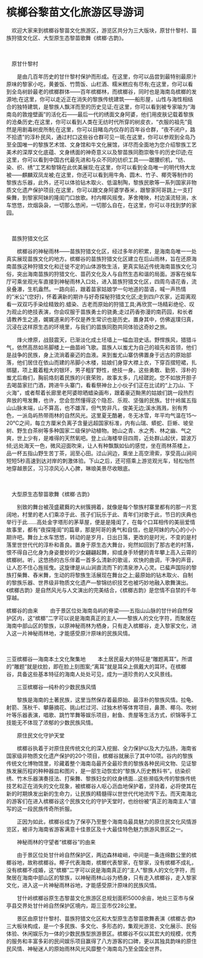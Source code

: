# 槟榔谷黎苗文化旅游区导游词
　欢迎大家来到槟榔谷黎苗文化旅游区，游览区共分为三大版块，原甘什黎村、苗族狩猎文化区、大型原生态黎苗歌舞《槟榔·古韵》。

　

　原甘什黎村

　　是由几百年历史的甘什黎村保护而形成。在这里，你可以品尝到最特别最原汁原味的黎家小吃，黄姜饭、竹筒饭、山栏酒、糯米糕应有尽有;在这里，你可以看到全岛树龄最老的槟榔群体——百年槟榔林，而槟榔谷，同时也是海南岛槟榔的发源地;在这里，你可以走近正在消失的黎族传统建筑——船形屋，山性与海性相结合的独特建筑，是黎族人飘洋而至的历史见证;在这里，你可以看到被专家喻为“海南岛的敦煌壁画”的活化石——最后一代的绣面文身阿婆，他们用皮肤记载着黎族的沧桑历史;在这里，你可以看到人类在无纺时代所穿的树皮衣，“衣服的祖先”竟然是用剧毒树皮所制;在这里，你可以目睹岛内仅存的百年谷仓群，“夜不闭户，路不拾遗”的淳朴民风，通过村口这些谷仓群可见一斑;在这里，你可以参观到全岛乃至全国唯一的黎族艺术馆、文身馆和牛文化展馆，详尽而全面地为您介绍黎族工艺美术的深厚文化底蕴、文身绣面的神奇意义以及黎苗族同胞崇敬牛的历史印迹;在这里，你可以看到中国古代最先进和与众不同的纺织工具——踞腰织机，“纺、染、织、绣”工艺和黎锦在此优美展现;在这里，你可以看到全岛唯一的明代特大龙被——麒麟双凤龙被;在这里，你还可以看到用牛角、圆木、竹子、椰壳等制作的黎族古乐器，此外，还可以体验钻木取火、低温制陶，黎族民歌等一系列国家非物质文化遗产保护项目;在这里，你可以跟文身阿婆学舂米，跟黎家阿哥跳上一支打柴舞，到黎家阿妹的隆闺门口放歌。村内椰风摇曳，茅舍掩映，村边溪流轻淌，水车悠悠，炊烟袅袅，一切那么悠闲，一切那么自在，在这里，你可以寻找到梦的家园。

　

　苗族狩猎文化区

　　槟榔谷的神秘雨林——苗族狩猎文化区，经过多年的积累，是海南岛唯一一处真实展现苗族文化的地方。槟榔谷的苗族狩猎文化区建立在后山雨林，旨在还原海南苗族这种狩猎文化和迁徙不定的山体游牧生活，更真实贴近传统海南苗族文化习俗，突出海南苗族的狩猎文化、苗药文化及人与自然生态和谐的局面。游客在候车厅可乘坐观光车直接到神秘雨林入口处，进入苗族狩猎文化区，四周鸟语花香，流泉叠瀑，生机盎然。一路向前，跟着苗家姑娘学一句地道的苗语，喊一声热情的“米公”(您好)，怀着满新的期许与好奇探秘狩猎文化区;走到四户农家，近距离观看一双双巧手染绘精致的.蜡染、古老而原始的狩猎工具;再欣赏一场精彩绝伦、叹为观止的绝技表演，你会叹服于苗族勇士的骁勇;走过药香弥漫的南药园，和长者请教养生之道，娓娓道来的不仅是养生常识也是历史。置身其中，仿佛返璞归真，沉浸在这样原生态的环境里，与我们的苗族同胞共同体验这奇妙之旅。

　　烽火燎原，战鼓震天，已渐淡化成土坯墙上一幅血泪史话。野悍族风，猎猎斗气，依然高昂如吊脚楼上一曲苗岭飞歌。苗族人以蚩尤为自己的祖先和首领，他们是战争的民族，身上流淌着豪迈的血液。来到蚩尤山寨仿佛置身于远古的原始部落，他们居住在依山而建的吊脚小木楼，姑娘们身穿大襟上衣，下穿百摺短裙，扎绑腿，项上戴着粗大的银环，男子粗犷野性，绝技一身。这些勇敢、勤劳、淳朴的蚩尤后裔们，胸前烙刻着民族的兴衰荣败，故事太多，几经蹉跎。您不如放开胆子去喝苗家拦门酒，跨进牛头寨门，看看祭神台上小伙子们正在比试的“上刀山、下火海”，或者帮着长廊里老阿婆晾晒蜡染画布，跟着豪迈黝黑的姑娘们跳一段热烈奔放的甩发舞，也许，您会忽然懂得这个隐忍、乐观、坚强的民族。甘什岭属五指山山脉末端，山不算高，也不雄浑，但气势非凡，俊美无边;溪水溅溅，别有秀色，一派岛屿热带雨林的自然风光。这里夏无酷暑，冬无冰雪，年平均气温在15～20℃之间，每立方厘米负离子含量远超国家标准，内有山瑞、蟒蛇、巨蜥、坡垒树、野生白茶树等多种国家二级保护动植物。她山之青、水之秀、林之幽、气之爽，世上少有，是难得的天然氧吧。登上山海楼举目四周，近处群山起伏，碧波万倾;远处海天一色，微风迎面吹来，让人有种飘飘如仙的感觉，坐在雨林茶楼上，品一杯五指山野生苦丁茶，润至心田。过山涧边，乘坐上高空滑索，享受高山涧间短短5秒高速到达对岸的刺激体验。下山之后，还可搭乘上游览观光车，轻松怡然地穿越景区，习习凉风沁人心脾，琳琅美景尽收眼底。

　

　大型原生态黎苗歌舞《槟榔·古韵》

　　别致的舞台被茂盛葳蕤的大树簇拥着，就像是每个黎族村寨里都有的那一片宽阔地，村里的老人们乘凉于此、孩子们玩乐于此、青年们对歌于此，节日的庆典也举行于此……高处金字塔形的茅草屋，便是是隆闺了，在每个口耳相传的美丽爱情故事里，都有“夜探隆闺”的篇章，那是阿哥的勇气和自信，也是阿妹的内心的小小期许吧。舞台上水车悠悠，转动的是岁月，日出日落，更改的是时光，不变的是村落里世世代代的淳朴和善良。置身于原生态大舞台，宛然如回到了那古老的村落，恨不得自己化身为身姿曼妙的少女翩翩起舞，抑或身手矫健的青年攀上高入云霄的槟榔树。听，这悠扬的古乐伴着一首多么清新的歌谣，欢快的曲调，干净的声音，让人忍不住心旌摇曳。这旋律是从山涧直流而下的清泉渗入心灵。已蜚声国际的黎族打柴舞、舂米舞，生动的将黎族生活展现在舞台之上;最原始的钻木取火、自制的黎族乐器、世界级非物质文化遗产—黎锦纺织技艺也被巧妙地融入歌舞演出。《槟榔古韵》是自然风光与人文演出的完美结合，《槟榔古韵》是您情不自禁的千年穿越。



槟榔谷的由来
　　由于景区位处海南岛屿的脊梁——五指山山脉的甘什岭自然保护区内，这“槟榔”二字可以说是海南真正的主人——黎族人的文化字符，而聚居在海南中部山区的黎族，以原神秘雨林为栖身，只有走入槟榔谷，走入黎家文化，进入这一片神秘雨林地，才能感受原汁原味的民族风情。

　　

三亚槟榔谷—海南本土文化聚集地
　　本土居民最大的特征是“雕题离耳”。所谓的“雕题”就是纹脸，即在脸上刻图案;“离耳”就是耳朵上佩戴大的耳环。在槟榔谷，具备这些基本特征的海南人处处可见，成为一道珍贵的人文风景线。



　　三亚槟榔谷—纯朴的少数民族风情

　　黎族是海南的土著民族，这里当然保存着最原始、最淳朴的黎族风情。拉龟、射箭、荡秋千、攀藤摘花、挑山栏过河、过独木桥等体育项目，鼻萧、椰乌、吹树叶等乐器表演，唱歌、跳竹竿舞等娱乐项目，射鱼、贵屋等生活方式，织锦等手工技能无不体现了浓郁的少数民族风情。



　　原住民文化守护天堂

　　槟榔谷执着于对原住民传统文化的深入挖掘、全力保护以及大力弘扬，海南省国家级非物质文化遗产保护的20个项目，槟榔谷就展示了其中10项。谷内的黎族传统文化博物馆里，珍藏着整个海南岛最齐全最珍贵的黎族各种民间文物、见证黎族发展历程的种种器皿和图片，是一部生动恢宏的“黎族人历史教科书”。纺染织绣、竹木乐器演奏技法、打柴舞、黎族妇女的纹身绣面...这些濒临失传的黎族传统技艺和正在消失的文化现象，被槟榔谷人呕心沥血地保护着，坚持着，必将使其在新的时期焕发出新的生命力，让民族的精髓得以世世代代地流传下去。而天南海北的游客们在进入槟榔谷这个民族文化的守护天堂时，也纷纷被“真正的海南主人”谱写的这一段民族传奇所折服。

　　正因为如此，槟榔谷成为了保亭乃至整个海南岛最具魅力的原住民文化风情游览区，被评为海南省游客满意十佳景区及十大最佳特色魅力旅游风景区之一。



　　神秘雨林的守望者“槟榔谷”的由来

　　由于景区位处甘什岭自然保护区，两边森林峻峭，中间是一条连绵数公里的槟榔谷地，故称槟榔谷。椰子代表海南，槟榔代表黎家，在黎家，没有槟榔不成礼，没有槟榔不成婚，这“槟榔”二字可以说是海南真正的“主人”黎族人的文化字符，而聚居在海南中部山区的黎族，以神秘雨林山谷为栖身，只有走入槟榔谷，走入黎家文化，进入这一片神秘雨林谷地，才能感受原汁原味的民族风情。

　　甘什岭槟榔谷原生态黎苗文化旅游区总规划面积5000余亩，地处三亚市与保亭县交界处甘什岭自然保护区境内，距三亚市仅28公里。

　　景区由原甘什黎村、苗族狩猎文化区和大型原生态黎苗歌舞表演《槟榔古·韵》三大板块构成，是一个多民族、多文化、多形态的，集观光游览、文化展示、民俗体验、休闲娱乐为一体的少数民族型旅游景区。槟榔谷不仅以其宏大的规模，优秀的服务和丰富多彩的民间娱乐项目赢得了八方游客的口碑，更以其独具韵味的原住民风情、神秘迷人的原始雨林风光风靡整个海南岛乃至全国全世界。

